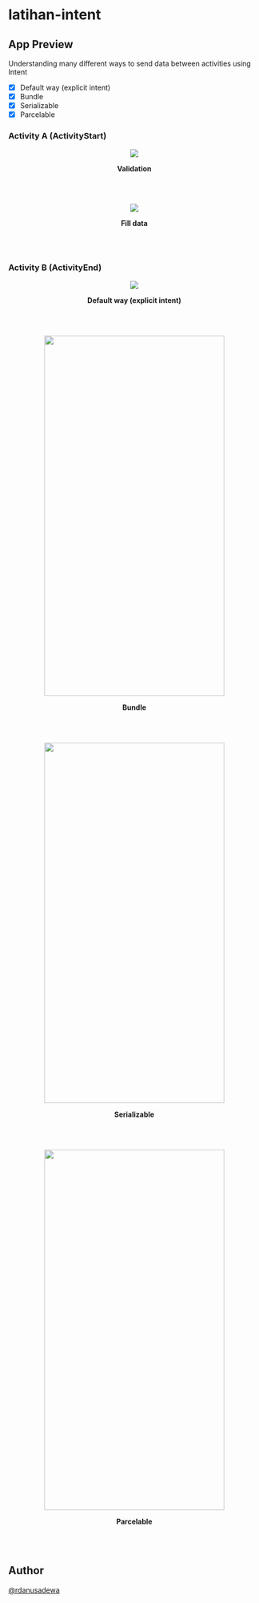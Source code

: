 # latihan-intent

## App Preview

Understanding many different ways to send data between activities using Intent

- [x] Default way (explicit intent)
- [x] Bundle
- [x] Serializable
- [x] Parcelable

### Activity A (ActivityStart)

<p align="center">
  <img src="https://user-images.githubusercontent.com/96525733/187776356-04185f50-b047-4d13-9a49-471bea4eb161.png">
</p>

<p align="center">
  <b>Validation</b>
</p>

<br></br>

<p align="center">
  <img src="https://user-images.githubusercontent.com/96525733/187776366-0dbdbf5e-3cff-46a0-bd87-57b75838379e.png">
</p>

<p align="center">
  <b>Fill data</b>
</p>

<br></br>

### Activity B (ActivityEnd)

<p align="center">
  <img src="https://user-images.githubusercontent.com/96525733/187776617-eb5407b4-fd20-4cd9-9db0-4f1e79130f37.png">
</p>

<p align="center">
  <b>Default way (explicit intent)</b>
</p>

<br></br>

<p align="center">
  <img width=360 height=720 src="https://user-images.githubusercontent.com/96525733/187776633-70587c47-170e-4004-bfea-f427912391fb.png">
</p>

<p align="center">
  <b>Bundle</b>
</p>

<br></br>

<p align="center">
  <img width=360 height=720 src="https://user-images.githubusercontent.com/96525733/187776648-60c4a1e8-1157-4f55-8cb8-37b8e143bd21.png">
</p>

<p align="center">
  <b>Serializable</b>
</p>

<br></br>

<p align="center">
  <img width=360 height=720 src="https://user-images.githubusercontent.com/96525733/187776662-833d8451-8853-44e6-9f0a-119c7eaf9b6e.png">
</p>

<p align="center">
  <b>Parcelable</b>
</p>

<br></br>

## Author

[@rdanusadewa](https://www.instagram.com/rdanusadewa/)
